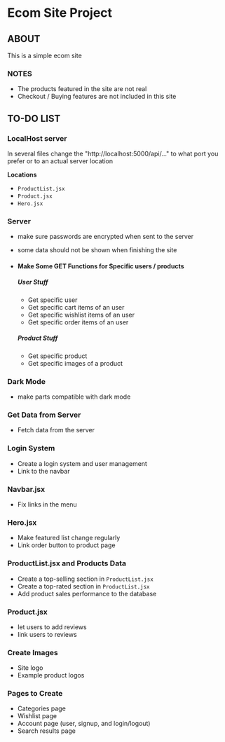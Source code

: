 # Ecom Site Project

## ABOUT

This is a simple ecom site

### NOTES

-   The products featured in the site are not real
-   Checkout / Buying features are not included in this site

## TO-DO LIST

### LocalHost server

In several files change the "http://localhost:5000/api/..." to what port you prefer or to an actual server location

**Locations**

-   `ProductList.jsx`
-   `Product.jsx`
-   `Hero.jsx`

### Server

-   make sure passwords are encrypted when sent to the server
-   some data should not be shown when finishing the site

-   #### Make Some GET Functions for Specific users / products
    ##### User Stuff
    -   Get specific user
    -   Get specific cart items of an user
    -   Get specific wishlist items of an user
    -   Get specific order items of an user
    ##### Product Stuff
    -   Get specific product
    -   Get specific images of a product

### Dark Mode

-   make parts compatible with dark mode

### Get Data from Server

-   Fetch data from the server

### Login System

-   Create a login system and user management
-   Link to the navbar

### Navbar.jsx

-   Fix links in the menu

### Hero.jsx

-   Make featured list change regularly
-   Link order button to product page

### ProductList.jsx and Products Data

-   Create a top-selling section in `ProductList.jsx`
-   Create a top-rated section in `ProductList.jsx`
-   Add product sales performance to the database

### Product.jsx
- let users to add reviews
- link users to reviews

### Create Images

-   Site logo
-   Example product logos



### Pages to Create

-   Categories page
-   Wishlist page
-   Account page (user, signup, and login/logout)
-   Search results page


